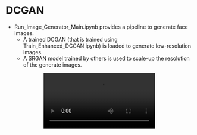 # DCGAN

- Run_Image_Generator_Main.ipynb provides a pipeline to generate face images.
    - A trained DCGAN (that is trained using Train_Enhanced_DCGAN.ipynb) is loaded to generate low-resolution images.
    - A SRGAN model trained by others is used to scale-up the resolution of the generate images.
    




<div align="center">
    <video src="https://user-images.githubusercontent.com/47986787/227747455-554964bc-b5c2-4182-9693-9b0f4eb0ec10.mov" controls="controls" style="max-width: 730px;"> </video>
</div>







